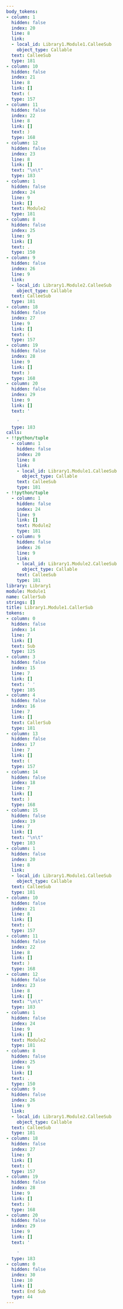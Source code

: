 ```yaml
---
body_tokens:
- column: 1
  hidden: false
  index: 20
  line: 8
  link:
  - local_id: Library1.Module1.CalleeSub
    object_type: Callable
  text: CalleeSub
  type: 181
- column: 10
  hidden: false
  index: 21
  line: 8
  link: []
  text: (
  type: 157
- column: 11
  hidden: false
  index: 22
  line: 8
  link: []
  text: )
  type: 168
- column: 12
  hidden: false
  index: 23
  line: 8
  link: []
  text: "\n\t"
  type: 183
- column: 1
  hidden: false
  index: 24
  line: 9
  link: []
  text: Module2
  type: 181
- column: 8
  hidden: false
  index: 25
  line: 9
  link: []
  text: .
  type: 150
- column: 9
  hidden: false
  index: 26
  line: 9
  link:
  - local_id: Library1.Module2.CalleeSub
    object_type: Callable
  text: CalleeSub
  type: 181
- column: 18
  hidden: false
  index: 27
  line: 9
  link: []
  text: (
  type: 157
- column: 19
  hidden: false
  index: 28
  line: 9
  link: []
  text: )
  type: 168
- column: 20
  hidden: false
  index: 29
  line: 9
  link: []
  text: '

    '
  type: 183
calls:
- !!python/tuple
  - column: 1
    hidden: false
    index: 20
    line: 8
    link:
    - local_id: Library1.Module1.CalleeSub
      object_type: Callable
    text: CalleeSub
    type: 181
- !!python/tuple
  - column: 1
    hidden: false
    index: 24
    line: 9
    link: []
    text: Module2
    type: 181
  - column: 9
    hidden: false
    index: 26
    line: 9
    link:
    - local_id: Library1.Module2.CalleeSub
      object_type: Callable
    text: CalleeSub
    type: 181
library: Library1
module: Module1
name: CallerSub
strings: []
title: Library1.Module1.CallerSub
tokens:
- column: 0
  hidden: false
  index: 14
  line: 7
  link: []
  text: Sub
  type: 125
- column: 3
  hidden: false
  index: 15
  line: 7
  link: []
  text: ' '
  type: 185
- column: 4
  hidden: false
  index: 16
  line: 7
  link: []
  text: CallerSub
  type: 181
- column: 13
  hidden: false
  index: 17
  line: 7
  link: []
  text: (
  type: 157
- column: 14
  hidden: false
  index: 18
  line: 7
  link: []
  text: )
  type: 168
- column: 15
  hidden: false
  index: 19
  line: 7
  link: []
  text: "\n\t"
  type: 183
- column: 1
  hidden: false
  index: 20
  line: 8
  link:
  - local_id: Library1.Module1.CalleeSub
    object_type: Callable
  text: CalleeSub
  type: 181
- column: 10
  hidden: false
  index: 21
  line: 8
  link: []
  text: (
  type: 157
- column: 11
  hidden: false
  index: 22
  line: 8
  link: []
  text: )
  type: 168
- column: 12
  hidden: false
  index: 23
  line: 8
  link: []
  text: "\n\t"
  type: 183
- column: 1
  hidden: false
  index: 24
  line: 9
  link: []
  text: Module2
  type: 181
- column: 8
  hidden: false
  index: 25
  line: 9
  link: []
  text: .
  type: 150
- column: 9
  hidden: false
  index: 26
  line: 9
  link:
  - local_id: Library1.Module2.CalleeSub
    object_type: Callable
  text: CalleeSub
  type: 181
- column: 18
  hidden: false
  index: 27
  line: 9
  link: []
  text: (
  type: 157
- column: 19
  hidden: false
  index: 28
  line: 9
  link: []
  text: )
  type: 168
- column: 20
  hidden: false
  index: 29
  line: 9
  link: []
  text: '

    '
  type: 183
- column: 0
  hidden: false
  index: 30
  line: 10
  link: []
  text: End Sub
  type: 44
---
```


